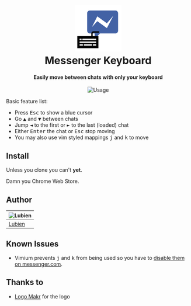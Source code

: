 <h1 align="center">
  <a href="https://github.com/lubien/messenger-keyboard">
    <img src="icons/icon128.png" alt="Messenger Keyboard">
  </a>
  <br>
  Messenger Keyboard
  <br>
</h1>

<h4 align="center">Easily move between chats with only your keyboard</h4>

<p align="center">
  <img src="http://i.imgur.com/IIDOhCi.gif" alt="Usage"/>
</p>

Basic feature list:

  * Press <kbd>Esc</kbd> to show a blue cursor
  * Go <kbd>▲</kbd> and <kbd>▼</kbd> between chats
  * Jump <kbd>◄</kbd> to the first or <kbd>►</kbd> to the last (loaded) chat
  * Either <kbd>Enter</kbd> the chat or <kbd>Esc</kbd> stop moving
  * You may also use vim styled mappings <kbd>j</kbd> and <kbd>k</kbd> to move

## Install

Unless you clone you can't **yet**.

Damn you Chrome Web Store.

## Author

![Lubien](https://avatars.githubusercontent.com/u/9121359?s=130)|
---|
[Lubien](http://lubien.me)|

## Known Issues

* Vimium prevents <kbd>j</kbd> and <kbd>k</kbd> from being used so you have to [disable them on messenger.com](https://github.com/philc/vimium/wiki/Disabling-Vimium#partially-disable-vimium-on-a-site).

## Thanks to

- [Logo Makr](https://logomakr.com/) for the logo

